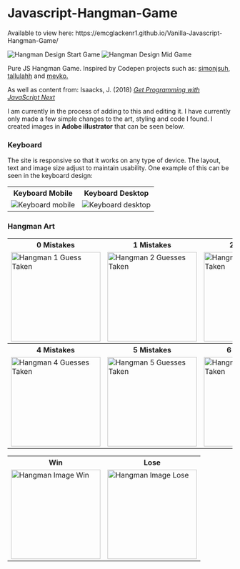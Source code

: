 <p>
<h1> Javascript-Hangman-Game </h1>
Available to view here: https://emcglackenr1.github.io/Vanilla-Javascript-Hangman-Game/
</p>
<p>
  <img src="https://user-images.githubusercontent.com/64873698/131227622-6f2ca891-4797-4d63-b6da-cf5cf566363d.JPG" width="auto" alt="Hangman Design Start Game">
      <img src="https://user-images.githubusercontent.com/64873698/131227623-cd5cb41d-8985-411b-89c2-5ed54fd645b5.JPG" width="auto" alt="Hangman Design Mid Game">
</p>
<p>
Pure JS Hangman Game. Inspired by Codepen projects such as: 
<a href="https://codepen.io/simonjsuh">simonjsuh</a>,
<a href="https://codepen.io/tallulahh">tallulahh</a>
and
<a href="https://codepen.io/mevko">mevko.</a>
</p>

<p>
  As well as content from: Isaacks, J. (2018) <a href="https://www.manning.com/books/get-programming-with-javascript-next"><i> Get Programming with JavaScript Next</i></a>
</p>

<p>
I am currently in the process of adding to this and editing it.  
I have currently only made a few simple changes to the art, styling and code I found. I created images in <b> Adobe illustrator</b> that can be seen below. 
</p>

<p>
<h3> Keyboard </h3>

The site is responsive so that it works on any type of device. The layout, text and image size adjust to maintain usability. One example of this can be seen in the keyboard design:

<table align="center">
  <tr>
    <th> Keyboard Mobile </th> 
    <th> Keyboard Desktop </th>
  </tr>
   <tr> 
<td><img src="https://user-images.githubusercontent.com/64873698/131227845-e89ca6c7-63db-4786-b8d1-06ed86469ee6.JPG" width="auto" alt="Keyboard mobile"></td>
<td><img src="https://user-images.githubusercontent.com/64873698/131227878-a9928c98-ac76-44d0-9605-9083e8ee0c04.JPG" width="auto" alt="Keyboard desktop"></td>
   </tr>
  </table>
</p>

<p>
  
<h3> Hangman Art </h3>

<table align="center">
  <tr>
        <th> 0 Mistakes </th>
      <th> 1 Mistakes </th>
    <th> 2 Mistakes </th>
  </tr>
<tr>
  
  <td> <img src="https://user-images.githubusercontent.com/64873698/131161134-3c006101-38e0-48ed-8c21-f0b61a66c535.jpg" width="200" alt="Hangman 1 Guess Taken"></td>
  <td> <img src="https://user-images.githubusercontent.com/64873698/131161138-188fa0f0-5926-42db-9b08-7ca98bb439e5.jpg" width="200"  alt="Hangman 2 Guesses Taken"></td>
  <td> <img src="https://user-images.githubusercontent.com/64873698/131161141-44c3eb7f-9f9c-4d58-b20a-30589238d711.jpg" width="200"  alt="Hangman 3 Guesses Taken"></td>
</tr>
    <tr>
        <th> 4 Mistakes </th>
      <th> 5 Mistakes </th>
    <th> 6 Game Lost </th>
  </tr>
<tr>
  <td> <img src="https://user-images.githubusercontent.com/64873698/131161145-60f7729d-72f4-4c12-9c14-1a86a02141aa.jpg" width="200"  alt="Hangman 4 Guesses Taken"></td>
  <td> <img src="https://user-images.githubusercontent.com/64873698/131161153-df1e96f1-3437-43c1-92d6-0b41b17fb221.jpg" width="200"  alt="Hangman 5 Guesses Taken"></td>
  <td> <img src="https://user-images.githubusercontent.com/64873698/131161155-373b82f1-3daa-403b-abe5-a05f884292eb.jpg" width="200"  alt="Hangman 6 Guesses Taken"></td>
</tr>
</table>

<table align="center">
  <tr>
    <th> Win </th>
      <th> Lose </th> 
   <tr> 
   <td>
       <img src="https://user-images.githubusercontent.com/64873698/131195318-08784260-96cd-4fd7-aa12-43fded006a26.jpg" width="200"  alt="Hangman Image Win">
   </td>
   <td>
    <img src="https://user-images.githubusercontent.com/64873698/131189413-9b6253a6-09ba-4d14-a131-d7bf48455a4e.jpg" width="200"  alt="Hangman Image Lose">
   </td>
   </tr>
</table>
</p>
